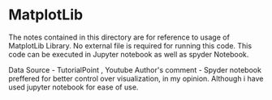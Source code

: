 # MatplotLib 

The notes contained in this directory are for reference to usage of MatplotLib Library. 
No external file is required for running this code. This code can be executed in Jupyter notebook as well as spyder Notebook. 

Data Source - TutorialPoint , Youtube
Author's comment - Spyder notebook preffered for better control over visualization, in my opinion. Although i have used jupyter notebook for ease of use.
